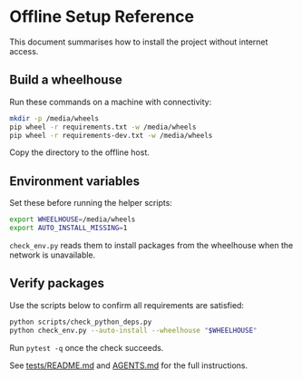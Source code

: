 # Offline Setup Reference

This document summarises how to install the project without internet access.

## Build a wheelhouse
Run these commands on a machine with connectivity:

```bash
mkdir -p /media/wheels
pip wheel -r requirements.txt -w /media/wheels
pip wheel -r requirements-dev.txt -w /media/wheels
```

Copy the directory to the offline host.

## Environment variables
Set these before running the helper scripts:

```bash
export WHEELHOUSE=/media/wheels
export AUTO_INSTALL_MISSING=1
```

`check_env.py` reads them to install packages from the wheelhouse when the network is unavailable.

## Verify packages
Use the scripts below to confirm all requirements are satisfied:

```bash
python scripts/check_python_deps.py
python check_env.py --auto-install --wheelhouse "$WHEELHOUSE"
```

Run `pytest -q` once the check succeeds.

See [tests/README.md](../tests/README.md#offline-install) and [AGENTS.md](../AGENTS.md#offline-setup) for the full instructions.
